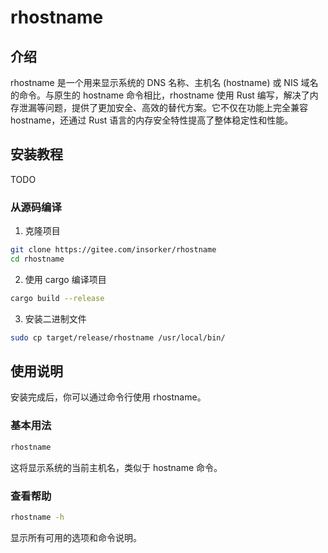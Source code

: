 # rhostname

## 介绍

rhostname 是一个用来显示系统的 DNS 名称、主机名 (hostname) 或 NIS 域名的命令。与原生的 hostname 命令相比，rhostname 使用 Rust 编写，解决了内存泄漏等问题，提供了更加安全、高效的替代方案。它不仅在功能上完全兼容 hostname，还通过 Rust 语言的内存安全特性提高了整体稳定性和性能。

## 安装教程

TODO

### 从源码编译

1. 克隆项目

```bash
git clone https://gitee.com/insorker/rhostname
cd rhostname
```

2. 使用 cargo 编译项目

```bash
cargo build --release
```

3. 安装二进制文件

```bash
sudo cp target/release/rhostname /usr/local/bin/
```

## 使用说明

安装完成后，你可以通过命令行使用 rhostname。

### 基本用法

```bash
rhostname
```

这将显示系统的当前主机名，类似于 hostname 命令。

### 查看帮助

```bash
rhostname -h
```

显示所有可用的选项和命令说明。
